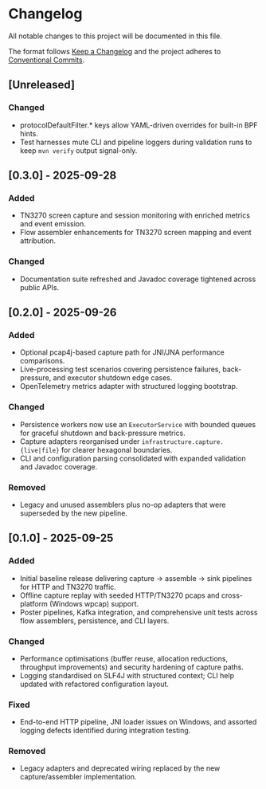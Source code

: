 # Changelog
All notable changes to this project will be documented in this file.

The format follows [Keep a Changelog](https://keepachangelog.com/en/1.1.0/) and the project adheres to
[Conventional Commits](https://www.conventionalcommits.org/en/v1.0.0/).

## [Unreleased]
### Changed
- protocolDefaultFilter.* keys allow YAML-driven overrides for built-in BPF hints.
- Test harnesses mute CLI and pipeline loggers during validation runs to keep `mvn verify` output signal-only.

## [0.3.0] - 2025-09-28
### Added
- TN3270 screen capture and session monitoring with enriched metrics and event emission.
- Flow assembler enhancements for TN3270 screen mapping and event attribution.

### Changed
- Documentation suite refreshed and Javadoc coverage tightened across public APIs.

## [0.2.0] - 2025-09-26
### Added
- Optional pcap4j-based capture path for JNI/JNA performance comparisons.
- Live-processing test scenarios covering persistence failures, back-pressure, and executor shutdown edge cases.
- OpenTelemetry metrics adapter with structured logging bootstrap.

### Changed
- Persistence workers now use an `ExecutorService` with bounded queues for graceful shutdown and back-pressure metrics.
- Capture adapters reorganised under `infrastructure.capture.{live|file}` for clearer hexagonal boundaries.
- CLI and configuration parsing consolidated with expanded validation and Javadoc coverage.

### Removed
- Legacy and unused assemblers plus no-op adapters that were superseded by the new pipeline.

## [0.1.0] - 2025-09-25
### Added
- Initial baseline release delivering capture -> assemble -> sink pipelines for HTTP and TN3270 traffic.
- Offline capture replay with seeded HTTP/TN3270 pcaps and cross-platform (Windows wpcap) support.
- Poster pipelines, Kafka integration, and comprehensive unit tests across flow assemblers, persistence, and CLI layers.

### Changed
- Performance optimisations (buffer reuse, allocation reductions, throughput improvements) and security hardening of capture paths.
- Logging standardised on SLF4J with structured context; CLI help updated with refactored configuration layout.

### Fixed
- End-to-end HTTP pipeline, JNI loader issues on Windows, and assorted logging defects identified during integration testing.

### Removed
- Legacy adapters and deprecated wiring replaced by the new capture/assembler implementation.


